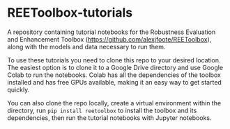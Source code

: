 # REEToolbox-tutorials
A repository containing tutorial notebooks for the Robustness Evaluation and Enhancement Toolbox (https://github.com/alexjfoote/REEToolbox), along with the models and data necessary to run them.

To use these tutorials you need to clone this repo to your desired location. The easiest option is to clone it to a Google Drive directory and use Google Colab to run the notebooks. Colab has all the dependencies of the toolbox installed and has free GPUs available, making it an easy way to get started quickly.

You can also clone the repo locally, create a virtual environment within the directory, run `pip install reetoolbox` to install the toolbox and its dependencies, then run the tutorial notebooks with Jupyter notebooks.
